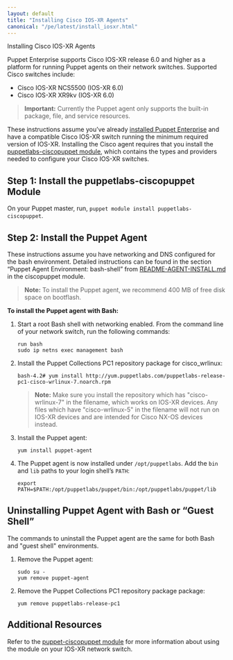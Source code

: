 ```yaml
---
layout: default
title: "Installing Cisco IOS-XR Agents"
canonical: "/pe/latest/install_iosxr.html"
---
```


Installing Cisco IOS-XR Agents

Puppet Enterprise supports Cisco IOS-XR release 6.0 and higher as a platform for running Puppet agents on their network switches. Supported Cisco switches include:

* Cisco IOS-XR NCS5500 (IOS-XR 6.0)
* Cisco IOS-XR XR9kv (IOS-XR 6.0)

>**Important:** Currently the Puppet agent only supports the built-in package, file, and service resources.

These instructions assume you’ve already [installed Puppet Enterprise](./install_basic.html) and have a compatible Cisco IOS-XR switch running the minimum required version of IOS-XR. Installing the Cisco agent requires that you install the [puppetlabs-ciscopuppet module](https://forge.puppetlabs.com/puppetlabs/ciscopuppet), which contains the types and providers needed to configure your Cisco IOS-XR switches.

##  Step 1: Install the puppetlabs-ciscopuppet Module

On your Puppet master, run, `puppet module install puppetlabs-ciscopuppet`.

##  Step 2: Install the Puppet Agent

These instructions assume you have networking and DNS configured for the bash environment. Detailed instructions can be found in the section “Puppet Agent Environment: bash-shell” from [README-AGENT-INSTALL.md](https://forge.puppetlabs.com/puppetlabs/ciscopuppet) in the ciscopuppet module.

>**Note:** To install the Puppet agent, we recommend 400 MB of free disk space on bootflash.

**To install the Puppet agent with Bash:**

1. Start a root Bash shell with networking enabled. From the command line of your network switch, run the following commands:

   ~~~
   run bash
   sudo ip netns exec management bash
   ~~~
    
2. Install the Puppet Collections PC1 repository package for cisco_wrlinux:

   ~~~
   bash-4.2# yum install http://yum.puppetlabs.com/puppetlabs-release-pc1-cisco-wrlinux-7.noarch.rpm
   ~~~
   
   >**Note:** Make sure you install the repository which has "cisco-wrlinux-7" in the filename, which works on IOS-XR devices. Any files which have "cisco-wrlinux-5" in the filename will not run on IOS-XR devices and are intended for Cisco NX-OS devices instead.

3. Install the Puppet agent:

   ~~~
   yum install puppet-agent
   ~~~

4. The Puppet agent is now installed under `/opt/puppetlabs`. Add the `bin` and `lib` paths to your login shell’s `PATH`:

   ~~~
   export PATH=$PATH:/opt/puppetlabs/puppet/bin:/opt/puppetlabs/puppet/lib
   ~~~

##  Uninstalling Puppet Agent with Bash or “Guest Shell”

The commands to uninstall the Puppet agent are the same for both Bash and "guest shell" environments. 

1. Remove the Puppet agent:

   ~~~
   sudo su -
   yum remove puppet-agent
   ~~~

2. Remove the Puppet Collections PC1 repository package package:

   ~~~
   yum remove puppetlabs-release-pc1
   ~~~
   
##  Additional Resources

Refer to the [puppet-ciscopuppet module](https://forge.puppetlabs.com/puppetlabs/ciscopuppet/readme) for more information about using the module on your IOS-XR network switch.